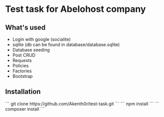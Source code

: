 <h1>
    Test task for Abelohost company
</h1>

<h2> What's used </h2>
<ul>
    <li> Login with google (socialite) </li>
    <li> sqlite (db can be found in database/database.sqlite) </li>
    <li> Database seeding  </li>
    <li> Post CRUD </li>
    <li> Requests </li>
    <li> Policies </li>
    <li> Factories </li>
    <li> Bootstrap </li>
</ul>

<h2> Installation </h2>
``` git clone https://github.com/Akenth0r/test-task.git ```
``` npm install ```
``` composer install ```
